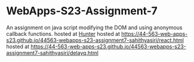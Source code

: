 # WebApps-S23-Assignment-7
An assignment on java script modifying the DOM and using anonymous callback functions.
hosted at [Hunter](https://44-563-web-apps-s23.github.io/44563-webapps-s23-assignment7-sahithyasiri/hunter.html)
hosted at  https://44-563-web-apps-s23.github.io/44563-webapps-s23-assignment7-sahithyasiri/react.html
hosted at  https://44-563-web-apps-s23.github.io/44563-webapps-s23-assignment7-sahithyasiri/delayq.html
